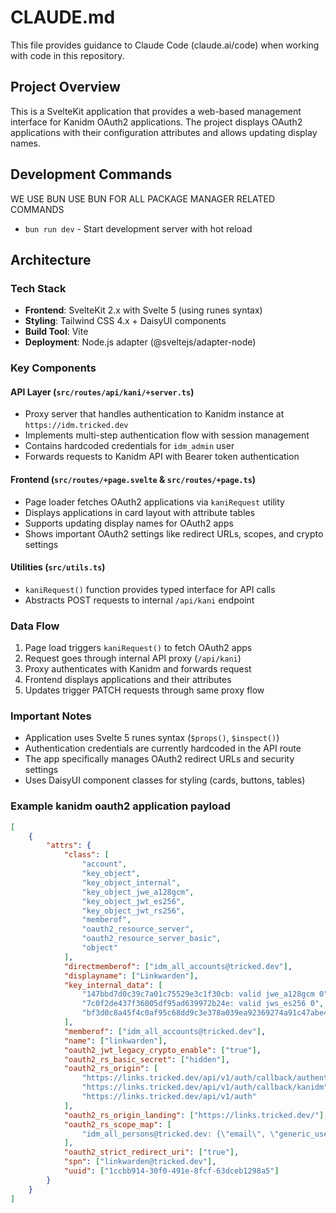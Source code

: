 # CLAUDE.md

This file provides guidance to Claude Code (claude.ai/code) when working with
code in this repository.

## Project Overview

This is a SvelteKit application that provides a web-based management interface
for Kanidm OAuth2 applications. The project displays OAuth2 applications with
their configuration attributes and allows updating display names.

## Development Commands

WE USE BUN USE BUN FOR ALL PACKAGE MANAGER RELATED COMMANDS

- `bun run dev` - Start development server with hot reload

## Architecture

### Tech Stack

- **Frontend**: SvelteKit 2.x with Svelte 5 (using runes syntax)
- **Styling**: Tailwind CSS 4.x + DaisyUI components
- **Build Tool**: Vite
- **Deployment**: Node.js adapter (@sveltejs/adapter-node)

### Key Components

#### API Layer (`src/routes/api/kani/+server.ts`)

- Proxy server that handles authentication to Kanidm instance at
  `https://idm.tricked.dev`
- Implements multi-step authentication flow with session management
- Contains hardcoded credentials for `idm_admin` user
- Forwards requests to Kanidm API with Bearer token authentication

#### Frontend (`src/routes/+page.svelte` & `src/routes/+page.ts`)

- Page loader fetches OAuth2 applications via `kaniRequest` utility
- Displays applications in card layout with attribute tables
- Supports updating display names for OAuth2 apps
- Shows important OAuth2 settings like redirect URLs, scopes, and crypto
  settings

#### Utilities (`src/utils.ts`)

- `kaniRequest()` function provides typed interface for API calls
- Abstracts POST requests to internal `/api/kani` endpoint

### Data Flow

1. Page load triggers `kaniRequest()` to fetch OAuth2 apps
2. Request goes through internal API proxy (`/api/kani`)
3. Proxy authenticates with Kanidm and forwards request
4. Frontend displays applications and their attributes
5. Updates trigger PATCH requests through same proxy flow

### Important Notes

- Application uses Svelte 5 runes syntax (`$props()`, `$inspect()`)
- Authentication credentials are currently hardcoded in the API route
- The app specifically manages OAuth2 redirect URLs and security settings
- Uses DaisyUI component classes for styling (cards, buttons, tables)

### Example kanidm oauth2 application payload

```json
[
    {
        "attrs": {
            "class": [
                "account",
                "key_object",
                "key_object_internal",
                "key_object_jwe_a128gcm",
                "key_object_jwt_es256",
                "key_object_jwt_rs256",
                "memberof",
                "oauth2_resource_server",
                "oauth2_resource_server_basic",
                "object"
            ],
            "directmemberof": ["idm_all_accounts@tricked.dev"],
            "displayname": ["Linkwarden"],
            "key_internal_data": [
                "147bbd7d0c39c7a01c75529e3c1f30cb: valid jwe_a128gcm 0",
                "7c0f2de437f36005df95ad639972b24e: valid jws_es256 0",
                "bf3d0c8a45f4c0af95c68dd9c3e378a039ea92369274a91c47abe40e1c348a4a: valid jws_rs256 0"
            ],
            "memberof": ["idm_all_accounts@tricked.dev"],
            "name": ["linkwarden"],
            "oauth2_jwt_legacy_crypto_enable": ["true"],
            "oauth2_rs_basic_secret": ["hidden"],
            "oauth2_rs_origin": [
                "https://links.tricked.dev/api/v1/auth/callback/authentik",
                "https://links.tricked.dev/api/v1/auth/callback/kanidm",
                "https://links.tricked.dev/api/v1/auth"
            ],
            "oauth2_rs_origin_landing": ["https://links.tricked.dev/"],
            "oauth2_rs_scope_map": [
                "idm_all_persons@tricked.dev: {\"email\", \"generic_users\", \"groups\", \"openid\", \"profile\"}"
            ],
            "oauth2_strict_redirect_uri": ["true"],
            "spn": ["linkwarden@tricked.dev"],
            "uuid": ["1ccbb914-30f0-491e-8fcf-63dceb1298a5"]
        }
    }
]
```
